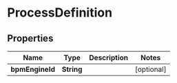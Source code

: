 

# ProcessDefinition


## Properties

| Name | Type | Description | Notes |
|------------ | ------------- | ------------- | -------------|
|**bpmEngineId** | **String** |  |  [optional] |



